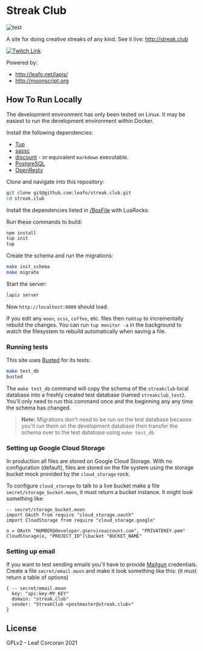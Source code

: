 # Streak Club

![test](https://github.com/leafo/streak.club/workflows/test/badge.svg)

A site for doing creative streaks of any kind. See it live: <http://streak.club>

[![Twitch Link](http://leafo.net/dump/twitch-banner.svg)](https://www.twitch.tv/moonscript)

Powered by:

* <http://leafo.net/lapis/>
* <http://moonscript.org>

## How To Run Locally

The development environment has only been tested on Linux. It may be easiest to
run the development environment within Docker.

Install the following dependencies:

* [Tup]
* [sassc]
* [discount] - or equivalent `markdown` executable.
* [PostgreSQL]
* [OpenResty]

Clone and navigate into this repository:

```bash
git clone git@github.com:leafo/streak.club.git
cd streak.club
```

Install the dependencies listed in [/BoxFile](/BoxFile) with LuaRocks.

Run these commands to build:

```bash
npm install
tup init
tup
```

Create the schema and run the migrations:

```bash
make init_schema
make migrate
```

Start the server:

```bash
lapis server
```

Now `http://localhost:8080` should load.

If you edit any `moon`, `scss`, `coffee`, etc. files then run`tup` to
incrementally rebuild the changes. You can run `tup monitor -a` in the
background to watch the filesystem to rebuild automatically when saving a file.

### Running tests

This site uses [Busted] for its tests:

```bash
make test_db
busted
```

The `make test_db` command will copy the schema of the `streakclub` local
database into a freshly created test database (named `streakclub_test`). You'll
only need to run this command once and the beginning any any time the schema
has changed.

> **Note:** Migrations don't need to be run on the test database because you'll
> run them on the development database then transfer the schema over to the
> test database using `make test_db`.

### Setting up Google Cloud Storage

In production all files are stored on Google Cloud Storage. With no
configuration (default), files are stored on the file system using the storage
bucket mock provided by the `cloud_storage` rock.

To configure `cloud_storage` to talk to a live bucket make a file
`secret/storage_bucket.moon`, it must return a bucket instance. It might look
something like:


```moonscript
-- secret/storage_bucket.moon
import OAuth from require "cloud_storage.oauth"
import CloudStorage from require "cloud_storage.google"

o = OAuth "NUMBER@developer.gserviceaccount.com", "PRIVATEKEY.pem"
CloudStorage(o, "PROJECT_ID")\bucket "BUCKET_NAME"
```

### Setting up email

If you want to test sending emails you'll have to provide [Mailgun]
credentials. Create a file `secret/email.moon` and make it look something like
this: (it must return a table of options)

```moonscript
{ -- secret/email.moon
  key: "api:key-MY_KEY"
  domain: "streak.club"
  sender: "StreakClub <postmaster@streak.club>"
}
```

## License

GPLv2 - Leaf Corcoran 2021

[Busted]: http://olivinelabs.com/busted/
[Mailgun]: https://www.mailgun.com/
[OpenResty]: http://openresty.org/
[PostgreSQL]: https://www.postgresql.org/
[sassc]: https://github.com/sass/sassc
[Tup]: http://gittup.org/tup/
[discount]:http://www.pell.portland.or.us/~orc/Code/discount/
